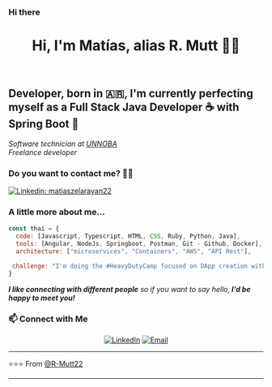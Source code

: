 ### Hi there 
<div align="center">
<h1>Hi, I'm Matías, alias R. Mutt 👋🏻</h1><br>
</div>
<h2>Developer, born in 🇦🇷, I'm currently perfecting myself as a Full Stack Java Developer ☕ with Spring Boot 🍃</h2>

<p><em>Software technician at <a href="https://unnoba.edu.ar/">UNNOBA</a></br>Freelance developer </em></p>

<h3>Do you want to contact me? 🤝🏻</h3>

[![Linkedin: matiaszelarayan22](https://img.shields.io/badge/-matiaszelarayan-blue?style=flat-square&logo=Linkedin&logoColor=white&link=https://www.linkedin.com/in/matiaszelarayan22/)](https://www.linkedin.com/in/matiaszelarayan22/)


### A little more about me...  

```javascript
const thai = {
  code: [Javascript, Typescript, HTML, CSS, Ruby, Python, Java],
  tools: [Angular, NodeJs, Springboot, Postman, Git - Github, Docker],
  architecture: ["microservices", "Containers", "AWS", "API Rest"],

 challenge: "I'm doing the #HeavyDutyCamp focused on DApp creation with the Solana network, react and typing"
}
```
<em><b>I like connecting with different people</b> so if you want to say hello,<b> I'd be happy to meet you!</b></em></br>

<h3> 📫 Connect with Me </h3>

<p align="center">
<a href="https://www.linkedin.com/in/matiaszelarayan22/" target="_blank"><img alt="LinkedIn" src="https://img.shields.io/badge/LinkedIn-@matiaszelarayan22-blue?style=flat&logo=linkedin"></a>
<a href="mailto:matiaszelarayan87@gmail.com"><img alt="Email" src="https://img.shields.io/badge/Email-matiaszelarayan87@gmail.com-blue?style=flat&logo=gmail"></a>
</p>

---

⭐️⭐️⭐️ From [@R-Mutt22](https://github.com/R-Mutt22)

---


<!--
**R-Mutt22/R-Mutt22** is a ✨ _special_ ✨ repository because its `README.md` (this file) appears on your GitHub profile.

Here are some ideas to get you started:

- 🔭 I’m currently working on ...
- 🌱 I’m currently learning ...
- 👯 I’m looking to collaborate on ...
- 🤔 I’m looking for help with ...
- 💬 Ask me about ...
- 📫 How to reach me: ...
- 😄 Pronouns: ...
- ⚡ Fun fact: ...
-->
